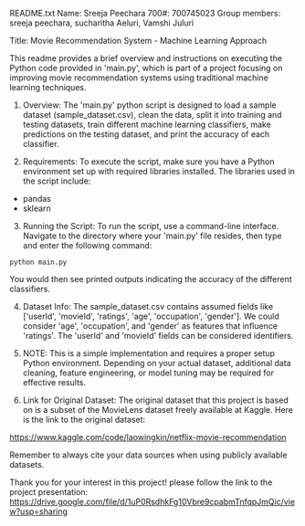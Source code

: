 README.txt
Name: Sreeja Peechara
700#: 700745023
Group members: sreeja peechara, sucharitha Aeluri, Vamshi Juluri

Title: Movie Recommendation System - Machine Learning Approach

This readme provides a brief overview and instructions on executing the Python code provided in 'main.py', which is part of a project focusing on improving movie recommendation systems using traditional machine learning techniques.

1. Overview:
The 'main.py' python script is designed to load a sample dataset (sample_dataset.csv), clean the data, split it into training and testing datasets, train different machine learning classifiers, make predictions on the testing dataset, and print the accuracy of each classifier.

2. Requirements:
To execute the script, make sure you have a Python environment set up with required libraries installed. The libraries used in the script include:
- pandas
- sklearn

3. Running the Script:
To run the script, use a command-line interface. Navigate to the directory where your 'main.py' file resides, then type and enter the following command:
```
python main.py
```
You would then see printed outputs indicating the accuracy of the different classifiers.

4. Dataset Info:
The sample_dataset.csv contains assumed fields like ['userId', 'movieId', 'ratings', 'age', 'occupation', 'gender']. We could consider 'age', 'occupation', and 'gender' as features that influence 'ratings'. The 'userId' and 'movieId' fields can be considered identifiers.

5. NOTE: 
This is a simple implementation and requires a proper setup Python environment. Depending on your actual dataset, additional data cleaning, feature engineering, or model tuning may be required for effective results.

6. Link for Original Dataset:
The original dataset that this project is based on is a subset of the MovieLens dataset freely available at Kaggle. Here is the link to the original dataset: 

https://www.kaggle.com/code/laowingkin/netflix-movie-recommendation

Remember to always cite your data sources when using publicly available datasets.

Thank you for your interest in this project!
please follow the link to the project presentation: https://drive.google.com/file/d/1uP0RsdhkFg10Vbre9cpabmTnfqpJmQic/view?usp=sharing

